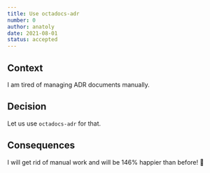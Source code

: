 ```yaml
---
title: Use octadocs-adr
number: 0
author: anatoly
date: 2021-08-01
status: accepted
---
```


## Context

I am tired of managing ADR documents manually.

## Decision

Let us use `octadocs-adr` for that.

## Consequences

I will get rid of manual work and will be 146% happier than before! :tada:
